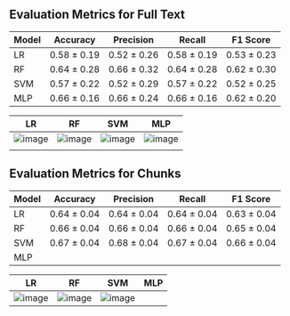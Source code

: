 ## Evaluation Metrics for Full Text

| Model     | Accuracy | Precision | Recall | F1 Score |
|-----------|----------|-----------|--------|----------|
|    LR     |0.58 ± 0.19|0.52 ± 0.26|0.58 ± 0.19|0.53 ± 0.23|
|    RF     |0.64 ± 0.28|0.66 ± 0.32|0.64 ± 0.28|0.62 ± 0.30|
|    SVM    |0.57 ± 0.22|0.52 ± 0.29|0.57 ± 0.22|0.52 ± 0.25|
|    MLP    |0.66 ± 0.16          |0.66 ± 0.24           |0.66 ± 0.16        |0.62 ± 0.20          |


|   LR   |   RF   |  SVM  |  MLP  |
|--------|--------|-------|-------|
|![image](https://github.com/user-attachments/assets/87fcc40a-fce9-412d-9471-8ccb41dae917)|![image](https://github.com/user-attachments/assets/1801e1e8-f390-4ac9-ad50-4dce3758a7c0)|![image](https://github.com/user-attachments/assets/ac0f88ae-20f6-4e15-8077-2467b0bcb877)|![image](https://github.com/user-attachments/assets/81e9621c-eb74-4241-8212-be9fd072c0bd)
       |

## Evaluation Metrics for Chunks

| Model     | Accuracy | Precision | Recall | F1 Score |
|-----------|----------|-----------|--------|----------|
|    LR     |0.64 ± 0.04|0.64 ± 0.04|0.64 ± 0.04|0.63 ± 0.04|
|    RF     |0.66 ± 0.04|0.66 ± 0.04|0.66 ± 0.04|0.65 ± 0.04|
|    SVM    |0.67 ± 0.04|0.68 ± 0.04|0.67 ± 0.04|0.66 ± 0.04|
|    MLP    |          |           |        |          |

|   LR   |   RF   |  SVM  |  MLP  |
|--------|--------|-------|-------|
|   ![image](https://github.com/user-attachments/assets/893a0170-2971-4a4c-9a13-4d6ef3470de4)|![image](https://github.com/user-attachments/assets/788c80ff-5284-4556-a9f5-80c55b895c3e)|![image](https://github.com/user-attachments/assets/aa072624-832a-41b2-a18e-54bb5fc37e1d)|       |
